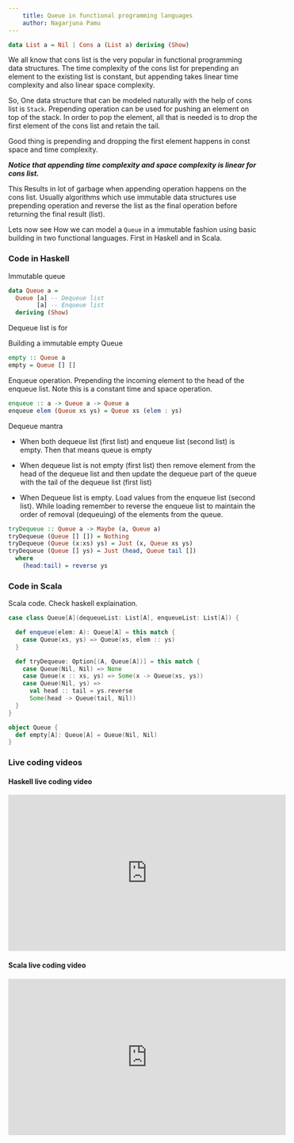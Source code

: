 ```yaml
---
    title: Queue in functional programming languages
    author: Nagarjuna Pamu
---
```


```haskell
data List a = Nil | Cons a (List a) deriving (Show)
```

We all know that cons list is the very popular in functional programming data
structures. The time complexity of the cons list for prepending an element to the
existing list is constant, but appending takes linear time complexity and also linear
space complexity.


So, One data structure that can be modeled naturally with the help of cons list
is `Stack`. Prepending operation can be used for pushing an element on top of the stack.
In order to pop the element, all that is needed is to drop the first element of the
cons list and retain the tail.

Good thing is prepending and dropping the first element happens in const space and time complexity.


___Notice that appending time complexity and space complexity is linear for cons list.___

This Results in lot of garbage when appending operation happens on the cons list.
Usually algorithms which use immutable data structures use prepending operation and
reverse the list as the final operation before returning the final result (list).


Lets now see How we can model a `Queue` in a immutable fashion using basic building
in two functional languages. First in Haskell and in Scala.

### Code in Haskell

Immutable queue

```haskell
data Queue a =
  Queue [a] -- Dequeue list
        [a] -- Enqueue list
  deriving (Show)
```

Dequeue list is for

Building a immutable empty Queue

```haskell
empty :: Queue a
empty = Queue [] []
```

Enqueue operation. Prepending the incoming element to the head of the enqueue list.
Note this is a constant time and space operation.

```haskell
enqueue :: a -> Queue a -> Queue a
enqueue elem (Queue xs ys) = Queue xs (elem : ys)
```

Dequeue mantra

  - When both dequeue list (first list) and enqueue list (second list) is empty.
    Then that means queue is empty

  - When dequeue list is not empty (first list) then remove element from the head
    of the dequeue list and then update the dequeue part of the queue with the
    tail of the dequeue list (first list)

  - When Dequeue list is empty. Load values from the enqueue list (second list).
    While loading remember to reverse the enqueue list to maintain the order of
    removal (dequeuing) of the elements from the queue.

```haskell
tryDequeue :: Queue a -> Maybe (a, Queue a)
tryDequeue (Queue [] []) = Nothing
tryDequeue (Queue (x:xs) ys) = Just (x, Queue xs ys)
tryDequeue (Queue [] ys) = Just (head, Queue tail [])
  where
    (head:tail) = reverse ys
```


### Code in Scala

Scala code. Check haskell explaination.

```scala
case class Queue[A](dequeueList: List[A], enqueueList: List[A]) {

  def enqueue(elem: A): Queue[A] = this match {
    case Queue(xs, ys) => Queue(xs, elem :: ys)
  }

  def tryDequeue: Option[(A, Queue[A])] = this match {
    case Queue(Nil, Nil) => None
    case Queue(x :: xs, ys) => Some(x -> Queue(xs, ys))
    case Queue(Nil, ys) =>
      val head :: tail = ys.reverse
      Some(head -> Queue(tail, Nil))
  }
}

object Queue {
  def empty[A]: Queue[A] = Queue(Nil, Nil)
}
```

### Live coding videos

#### Haskell live coding video

<iframe width="560" height="315" src="https://www.youtube.com/embed/bJC6ajEsSVI" frameborder="0" allow="autoplay; encrypted-media" allowfullscreen></iframe>


#### Scala live coding video

<iframe width="560" height="315" src="https://www.youtube.com/embed/mEQzlj_RVJ8" frameborder="0" allow="autoplay; encrypted-media" allowfullscreen></iframe>
